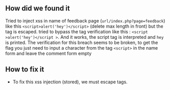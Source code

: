 ## How did we found it
Tried to inject xss in name of feedback page (`url/index.php?page=feedback`) like this `<script>alert('hey')</script>` (delete max length in front) but the tag is escaped. tried to bypass the tag verification like this : `<script >alert('hey')</script >`.
And it works, the script tag is interpreted and `hey` is printed.
The verification for this breach seems to be broken, to get the flag you just need to input a character from the tag `<script>` in the name form and leave the comment form empty

## How to fix it
- To fix this xss injection (stored), we must escape tags.